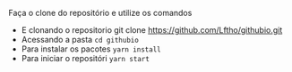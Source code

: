 Faça o clone do repositório e utilize os comandos 

- E clonando o repositorio git clone https://github.com/Lftho/githubio.git
- Acessando a pasta `cd githubio`
- Para instalar os pacotes `yarn install`
- Para iniciar o repositóri `yarn start`
